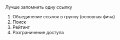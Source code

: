 Лучше запомнить одну ссылку
1. Объединение ссылок в группу (основная фича)
2. Поиск
3. Рейтинг
4. Разграничение доступа

